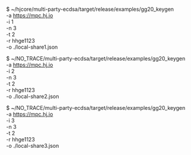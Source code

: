 $ ~/hjcore/multi-party-ecdsa/target/release/examples/gg20_keygen \
    -a https://mpc.hj.io \
    -i 1 \
    -n 3 \
    -t 2 \
    -r hhge1123 \
    -o ./local-share1.json

$ ~/NO_TRACE/multi-party-ecdsa/target/release/examples/gg20_keygen \
    -a https://mpc.hj.io \
    -i 2 \
    -n 3 \
    -t 2 \
    -r hhge1123 \
    -o ./local-share2.json



$  ~/NO_TRACE/multi-party-ecdsa/target/release/examples/gg20_keygen \
    -a https://mpc.hj.io \
    -i 3 \
    -n 3 \
    -t 2 \
    -r hhge1123 \
    -o ./local-share3.json